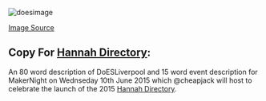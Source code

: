 ![doesimage](https://cloud.githubusercontent.com/assets/128456/7093736/b03c9414-dfb3-11e4-9d1c-a9d4e5b18f23.jpg)

[Image Source](https://www.flickr.com/photos/amcewen/16110088224/ "Link to Flickr Image")
## Copy For [Hannah Directory](http://www.hannahfestival.com/hannah-directory-festival/ "Hannah Directory Website"):
An 80 word description of DoESLiverpool and 15 word event description for MakerNight on Wednseday 10th June 2015 which @cheapjack will host to celebrate the launch of the 2015 [Hannah Directory](http://www.hannahfestival.com/hannah-directory-festival/ "Hannah Directory Website").  
